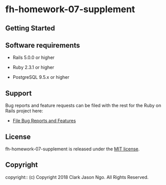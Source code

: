 # fh-homework-07-supplement

## Getting Started

## Software requirements

- Rails 5.0.0 or higher

- Ruby 2.3.1 or higher

- PostgreSQL 9.5.x or higher


## Support

Bug reports and feature requests can be filed with the rest for the Ruby on Rails project here:

* [File Bug Reports and Features](https://github.com/clarkngo/fh-homework-07-supplement/issues)

## License

fh-homework-07-supplement is released under the [MIT license](https://mit-license.org).

## Copyright

copyright:: (c) Copyright 2018 Clark Jason Ngo. All Rights Reserved.
